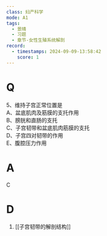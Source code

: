 ```yaml
---
class: 妇产科学
mode: A1
tags:
  - 景晴
  - 习题
  - 章节-女性生殖系统解剖
record:
  - timestamps: 2024-09-09-13:58:42
    score: 1
---
```


# Q
5、维持子宫正常位置是  
A、盆底肌肉及筋膜的支托作用  
B、膀胱和直肠的支托  
C、子宫韧带和盆底肌肉筋膜的支托  
D、子宫四对韧带的作用  
E、腹腔压力作用  
# A
C
# D
1. [[子宫韧带的解剖结构]]